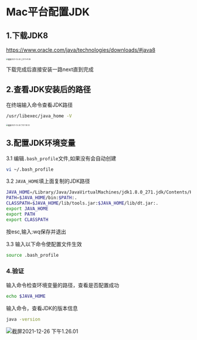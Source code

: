 

# Mac平台配置JDK



## 1.下载JDK8

https://www.oracle.com/java/technologies/downloads/#java8

<img src="https://zwhid.oss-cn-shenzhen.aliyuncs.com/blog/12-26-ea0KsW.png" alt="截屏2021-12-26 上午11.41.08" style="zoom: 33%;" />

下载完成后直接安装一路next直到完成



## 2.查看JDK安装后的路径

在终端输入命令查看JDK路径

```bash
/usr/libexec/java_home -V
```

<img src="https://zwhid.oss-cn-shenzhen.aliyuncs.com/blog/12-26-LFDxHF.png" alt="截屏2021-12-26 下午1.16.53" style="zoom:33%;" />

## 3.配置JDK环境变量

3.1 编辑`.bash_profile`文件,如果没有会自动创建

```bash
vi ~/.bash_profile
```

3.2 `JAVA_HOME`填上面复制的JDK路径

```bash
JAVA_HOME=/Library/Java/JavaVirtualMachines/jdk1.8.0_271.jdk/Contents/Home
PATH=$JAVA_HOME/bin:$PATH:.
CLASSPATH=$JAVA_HOME/lib/tools.jar:$JAVA_HOME/lib/dt.jar:.
export JAVA_HOME
export PATH
export CLASSPATH
```

按esc,输入:wq保存并退出



3.3 输入以下命令使配置文件生效

```bash
source .bash_profile
```



### 4.验证

输入命令检查环境变量的路径，查看是否配置成功

```bash
echo $JAVA_HOME
```



输入命令，查看JDK的版本信息

```bash
java -version
```

![截屏2021-12-26 下午1.26.01](https://zwhid.oss-cn-shenzhen.aliyuncs.com/blog/12-26-I42sOj.png)
